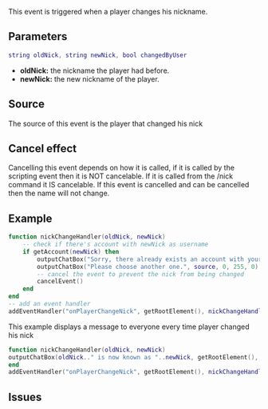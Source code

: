 This event is triggered when a player changes his nickname.

Parameters
----------

``` lua
string oldNick, string newNick, bool changedByUser
```

-   **oldNick:** the nickname the player had before.
-   **newNick:** the new nickname of the player.

Source
------

The source of this event is the player that changed his nick

Cancel effect
-------------

Cancelling this event depends on how it is called, if it is called by the scripting event then it is NOT cancelable. If it is called from the /nick command it IS cancelable. If this event is cancelled and can be cancelled then the name will not change.

Example
-------

``` lua
function nickChangeHandler(oldNick, newNick)
    -- check if there's account with newNick as username
    if getAccount(newNick) then
        outputChatBox("Sorry, there already exists an account with your new nickname as username.", source, 0, 255, 0)
        outputChatBox("Please choose another one.", source, 0, 255, 0)
        -- cancel the event to prevent the nick from being changed
        cancelEvent()
    end
end
-- add an event handler
addEventHandler("onPlayerChangeNick", getRootElement(), nickChangeHandler)
```

This example displays a message to everyone every time player changed his nick

``` lua
function nickChangeHandler(oldNick, newNick)
outputChatBox(oldNick.." is now known as "..newNick, getRootElement(), 255, 100, 100) -- display the message
end
addEventHandler("onPlayerChangeNick", getRootElement(), nickChangeHandler) -- add an event handler
```

Issues
------

